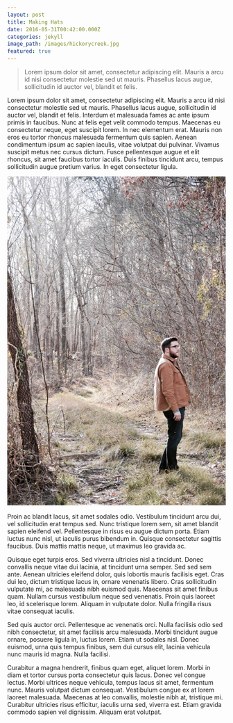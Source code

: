 ```yaml
---
layout: post
title: Making Hats
date: 2016-05-31T00:42:00.000Z
categories: jekyll
image_path: /images/hickorycreek.jpg
featured: true
---
```



> Lorem ipsum dolor sit amet, consectetur adipiscing elit. Mauris a arcu id nisi consectetur molestie sed ut mauris. Phasellus lacus augue, sollicitudin id auctor vel, blandit et felis.

Lorem ipsum dolor sit amet, consectetur adipiscing elit. Mauris a arcu id nisi consectetur molestie sed ut mauris. Phasellus lacus augue, sollicitudin id auctor vel, blandit et felis. Interdum et malesuada fames ac ante ipsum primis in faucibus. Nunc at felis eget velit commodo tempus. Maecenas eu consectetur neque, eget suscipit lorem. In nec elementum erat. Mauris non eros eu tortor rhoncus malesuada fermentum quis sapien. Aenean condimentum ipsum ac sapien iaculis, vitae volutpat dui pulvinar. Vivamus suscipit metus nec cursus dictum. Fusce pellentesque augue et elit rhoncus, sit amet faucibus tortor iaculis. Duis finibus tincidunt arcu, tempus sollicitudin augue pretium varius. In eget consectetur ligula.

![](/uploads/versions/explore---x----1365-2048x---.jpg)

Proin ac blandit lacus, sit amet sodales odio. Vestibulum tincidunt arcu dui, vel sollicitudin erat tempus sed. Nunc tristique lorem sem, sit amet blandit sapien eleifend vel. Pellentesque in risus eu augue dictum porta. Etiam luctus nunc nisl, ut iaculis purus bibendum in. Quisque consectetur sagittis faucibus. Duis mattis mattis neque, ut maximus leo gravida ac.

Quisque eget turpis eros. Sed viverra ultricies nisl a tincidunt. Donec convallis neque vitae dui lacinia, at tincidunt urna semper. Sed sed sem ante. Aenean ultricies eleifend dolor, quis lobortis mauris facilisis eget. Cras dui leo, dictum tristique lacus in, ornare venenatis libero. Cras sollicitudin vulputate mi, ac malesuada nibh euismod quis. Maecenas sit amet finibus quam. Nullam cursus vestibulum neque sed venenatis. Proin quis laoreet leo, id scelerisque lorem. Aliquam in vulputate dolor. Nulla fringilla risus vitae consequat iaculis.

Sed quis auctor orci. Pellentesque ac venenatis orci. Nulla facilisis odio sed nibh consectetur, sit amet facilisis arcu malesuada. Morbi tincidunt augue ornare, posuere ligula in, luctus lorem. Etiam ut sodales nisl. Donec euismod, urna quis tempus finibus, sem dui cursus elit, lacinia vehicula nunc mauris id magna. Nulla facilisi.

Curabitur a magna hendrerit, finibus quam eget, aliquet lorem. Morbi in diam et tortor cursus porta consectetur quis lacus. Donec vel congue lectus. Morbi ultrices neque vehicula, tempus lacus sit amet, fermentum nunc. Mauris volutpat dictum consequat. Vestibulum congue ex at lorem laoreet malesuada. Maecenas at leo convallis, molestie nibh at, tristique mi. Curabitur ultricies risus efficitur, iaculis urna sed, viverra est. Etiam gravida commodo sapien vel dignissim. Aliquam erat volutpat.